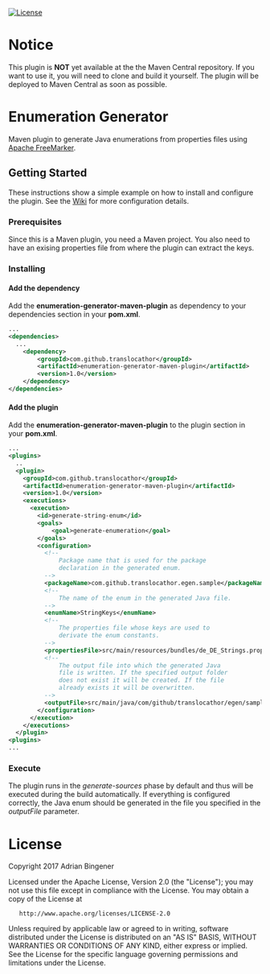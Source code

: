 [![License](https://img.shields.io/badge/License-Apache%202.0-blue.svg)](https://opensource.org/licenses/Apache-2.0)
# Notice
This plugin is **NOT** yet available at the the Maven Central repository. If you want to use it, you will need to clone and build it yourself. The plugin will be deployed to  Maven Central as soon as possible.
  
# Enumeration Generator
Maven plugin to generate Java enumerations from properties files using [Apache FreeMarker](http://freemarker.org/).

## Getting Started
These instructions show a simple example on how to install and configure the plugin. See the [Wiki](https://github.com/translocathor/enumeration-generator/wiki) for more configuration details.

### Prerequisites
Since this is a Maven plugin, you need a Maven project. You also need to have an exising properties file from where the plugin can extract the keys.

### Installing
#### Add the dependency
Add the **enumeration-generator-maven-plugin** as dependency to your dependencies section in your **pom.xml**.
```xml
...
<dependencies>
  ...
    <dependency>
        <groupId>com.github.translocathor</groupId>
        <artifactId>enumeration-generator-maven-plugin</artifactId>
        <version>1.0</version>
    </dependency>
</dependencies>
```
#### Add the plugin
Add the **enumeration-generator-maven-plugin** to the plugin section in your **pom.xml**.
```xml
...
<plugins>
  ..
  <plugin>
    <groupId>com.github.translocathor</groupId>
    <artifactId>enumeration-generator-maven-plugin</artifactId>
    <version>1.0</version>
    <executions>
      <execution>
        <id>generate-string-enum</id>
        <goals>
            <goal>generate-enumeration</goal>
        </goals>
        <configuration>
          <!--
              Package name that is used for the package
              declaration in the generated enum.
          -->
          <packageName>com.github.translocathor.egen.sample</packageName>
          <!--
              The name of the enum in the generated Java file.
          -->
          <enumName>StringKeys</enumName>
          <!--
              The properties file whose keys are used to
              derivate the enum constants.
          -->
          <propertiesFile>src/main/resources/bundles/de_DE_Strings.properties</propertiesFile>
          <!--
              The output file into which the generated Java
              file is written. If the specified output folder
              does not exist it will be created. If the file
              already exists it will be overwritten.
          -->
          <outputFile>src/main/java/com/github/translocathor/egen/sample/StringKeys.java</outputFile>
        </configuration>
      </execution>
    </executions>
  </plugin>
<plugins>
...
```
### Execute
The plugin runs in the _generate-sources_ phase by default and thus will be executed during the build automatically. If everything is configured correctly, the Java enum should be generated in the file you specified in the *outputFile* parameter.

License
=======
Copyright 2017 Adrian Bingener

   Licensed under the Apache License, Version 2.0 (the "License");
   you may not use this file except in compliance with the License.
   You may obtain a copy of the License at

       http://www.apache.org/licenses/LICENSE-2.0

   Unless required by applicable law or agreed to in writing, software
   distributed under the License is distributed on an "AS IS" BASIS,
   WITHOUT WARRANTIES OR CONDITIONS OF ANY KIND, either express or implied.
   See the License for the specific language governing permissions and
   limitations under the License.
